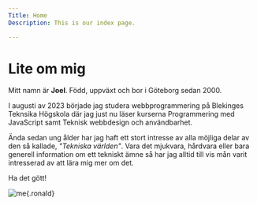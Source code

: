 ```yaml
---
Title: Home
Description: This is our index page.

---
```


Lite om mig
==========================


<p>Mitt namn är <strong>Joel</strong>. Född, uppväxt och bor i Göteborg sedan 2000.</p>

<p>I augusti av 2023 började jag studera webbprogrammering på Blekinges Teknsika Högskola där jag just nu läser kurserna Programmering med JavaScript samt Teknisk webbdesign och användbarhet.</p>

<p>Ända sedan ung ålder har jag haft ett stort intresse av alla möjliga delar av den så kallade, <em>"Tekniska världen"</em>. Vara det mjukvara, hårdvara eller bara generell information om ett tekniskt ämne så har jag alltid till vis mån varit intresserad av att lära mig mer om det.</p>

<p>Ha det gött!</p>

![me](%assets_url%/img/ronaldbyline.jpg){.ronald}


<!-- Home page
==========================

The source for this page is in `content/index.md`.

This is a sample home page written in markdown with some frontmatter defined. -->
